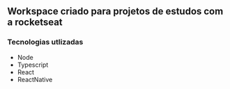## Workspace criado para projetos de estudos com a rocketseat

### Tecnologias utlizadas
 - Node
 - Typescript
 - React
 - ReactNative
